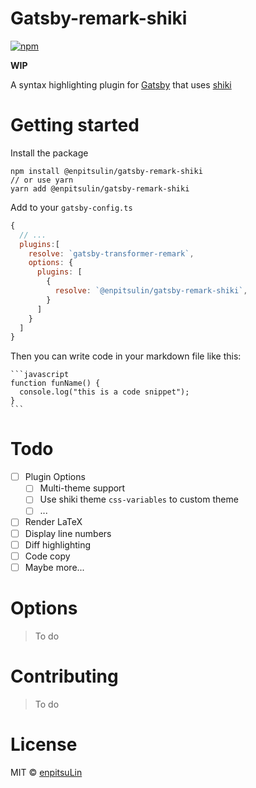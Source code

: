 # Gatsby-remark-shiki

[![npm](https://badgen.net/npm/v/@enpitsulin/gatsby-remark-shiki)](https://www.npmjs.com/package/@enpitsulin/gatsby-remark-shiki)

**WIP**

A syntax highlighting plugin for [Gatsby](https://www.gatsbyjs.org/) that uses [shiki](https://github.com/shikijs/shiki)

# Getting started

Install the package

```shell
npm install @enpitsulin/gatsby-remark-shiki
// or use yarn
yarn add @enpitsulin/gatsby-remark-shiki
```

Add to your `gatsby-config.ts`

```javascript
{
  // ...
  plugins:[
    resolve: `gatsby-transformer-remark`,
    options: {
      plugins: [
        {
          resolve: `@enpitsulin/gatsby-remark-shiki`,
        }
      ]
    }
  ]
}
```

Then you can write code in your markdown file like this:

````
```javascript
function funName() {
  console.log("this is a code snippet");
}
```
````

# Todo

- [ ] Plugin Options
  - [ ] Multi-theme support
  - [ ] Use shiki theme `css-variables` to custom theme
  - [ ] ...
- [ ] Render LaTeX
- [ ] Display line numbers
- [ ] Diff highlighting
- [ ] Code copy
- [ ] Maybe more...

# Options

> To do

# Contributing

> To do

# License

MIT © [enpitsuLin](https://github.com/enpitsuLin)
